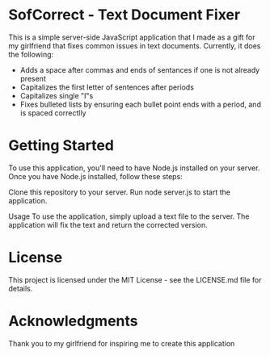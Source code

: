 # SofCorrect - Text Document Fixer

This is a simple server-side JavaScript application that I made as a gift for my girlfriend that fixes common issues in text documents. Currently, it does the following:

- Adds a space after commas and ends of sentances if one is not already present
- Capitalizes the first letter of sentences after periods
- Capitalizes single "I"s
- Fixes bulleted lists by ensuring each bullet point ends with a period, and is spaced correctlly

# Getting Started
To use this application, you'll need to have Node.js installed on your server. Once you have Node.js installed, follow these steps:

Clone this repository to your server.
Run node server.js to start the application.

Usage
To use the application, simply upload a text file to the server. The application will fix the text and return the corrected version.

# License
This project is licensed under the MIT License - see the LICENSE.md file for details.

# Acknowledgments
Thank you to my girlfriend for inspiring me to create this application
